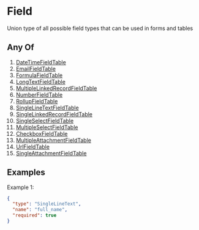 # Field

Union type of all possible field types that can be used in forms and tables

## Any Of

1. [DateTimeFieldTable](/docs/table/field/datetime)
2. [EmailFieldTable](/docs/table/field/email)
3. [FormulaFieldTable](/docs/table/field/formula)
4. [LongTextFieldTable](/docs/table/field/longtext)
5. [MultipleLinkedRecordFieldTable](/docs/table/field/multiplelinkedrecord)
6. [NumberFieldTable](/docs/table/field/number)
7. [RollupFieldTable](/docs/table/field/rollup)
8. [SingleLineTextFieldTable](/docs/table/field/singlelinetext)
9. [SingleLinkedRecordFieldTable](/docs/table/field/singlelinkedrecord)
10. [SingleSelectFieldTable](/docs/table/field/singleselect)
11. [MultipleSelectFieldTable](/docs/table/field/multipleselect)
12. [CheckboxFieldTable](/docs/table/field/checkbox)
13. [MultipleAttachmentFieldTable](/docs/table/field/multipleattachment)
14. [UrlFieldTable](/docs/table/field/url)
15. [SingleAttachmentFieldTable](/docs/table/field/singleattachment)

## Examples

Example 1:

```json
{
  "type": "SingleLineText",
  "name": "full_name",
  "required": true
}
```

